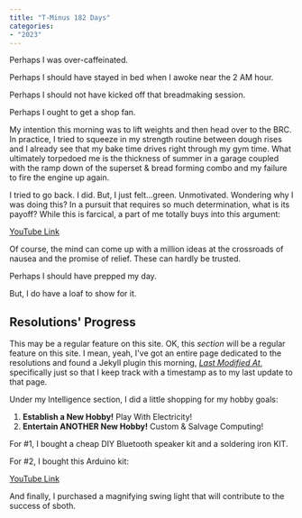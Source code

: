 ```yaml
---
title: "T-Minus 182 Days"
categories:
- "2023"
---
```


Perhaps I was over-caffeinated.  

Perhaps I should have stayed in bed when I awoke near the 2 AM hour.  

Perhaps I should not have kicked off that breadmaking session.  

Perhaps I ought to get a shop fan.  

My intention this morning was to lift weights and then head over to the BRC.  In practice, I tried to squeeze in my strength routine between dough rises and I already see that my bake time drives right through my gym time.  What ultimately torpedoed me is the thickness of summer in a garage coupled with the ramp down of the superset & bread forming combo and my failure to fire the engine up again. 

I tried to go back.  I did.  But, I just felt...green.  Unmotivated.  Wondering why I was doing this?  In a pursuit that requires so much determination, what is its payoff?  While this is farcical, a part of me totally buys into this argument:


<div class="yt">

[YouTube Link](https://www.youtube.com/watch?v=LRApcO6_FtA)

Of course, the mind can come up with a million ideas at the crossroads of nausea and the promise of relief.  These can hardly be trusted.

Perhaps I should have prepped my day.

But, I do have a loaf to show for it.

## Resolutions' Progress

This may be a regular feature on this site.  OK, this *section* will be a regular feature on this site.  I mean, yeah, I've got an entire page dedicated to the resolutions and found a Jekyll plugin this morning, [*Last Modified At*](https://github.com/gjtorikian/jekyll-last-modified-at), specifically just so that I keep track with a timestamp as to my last update to that page.

Under my Intelligence section, I did a little shopping for my hobby goals:

1. **Establish a New Hobby!** Play With Electricity! 
2. **Entertain ANOTHER New Hobby!** Custom & Salvage Computing!

For #1, I bought a cheap DIY Bluetooth speaker kit and a soldering iron KIT.

For #2, I bought this Arduino kit:

[YouTube Link](https://www.youtube.com/watch?v=6jvITrAwBRQ)

And finally, I purchased a magnifying swing light that will contribute to the success of  sboth.


